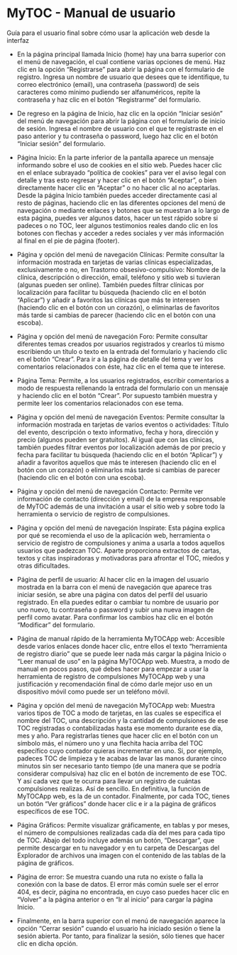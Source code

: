 # MyTOC - Manual de usuario

Guía para el usuario final sobre cómo usar la aplicación web desde la interfaz

* En la página principal llamada Inicio (home) hay una barra superior con el menú de navegación, el cual contiene varias opciones de menú. Haz clic en la opción “Registrarse” para abrir la página con el formulario de registro. Ingresa un nombre de usuario que desees que te identifique, tu correo electrónico (email), una contraseña (password) de seis caracteres como mínimo pudiendo ser alfanuméricos, repite la contraseña y haz clic en el botón “Registrarme” del formulario.

* De regreso en la página de Inicio, haz clic en la opción “Iniciar sesión” del menú de navegación para abrir la página con el formulario de inicio de sesión. Ingresa el nombre de usuario con el que te registraste en el paso anterior y tu contraseña o password, luego haz clic en el botón “Iniciar sesión” del formulario.

* Página Inicio: En la parte inferior de la pantalla aparece un mensaje informando sobre el uso de cookies en el sitio web. Puedes hacer clic en el enlace subrayado “política de cookies” para ver el aviso legal con detalle y tras esto regresar y hacer clic en el botón “Aceptar”, o bien directamente hacer clic en “Aceptar” o no hacer clic al no aceptarlas. Desde la página Inicio también puedes acceder directamente casi al resto de páginas, haciendo clic en las diferentes opciones del menú de navegación o mediante enlaces y botones que se muestran a lo largo de esta página, puedes ver algunos datos, hacer un test rápido sobre si padeces o no TOC, leer algunos testimonios reales dando clic en los botones con flechas y acceder a redes sociales y ver más información al final en el pie de página (footer).

* Página y opción del menú de navegación Clínicas: Permite consultar la información mostrada en tarjetas de varias clínicas especializadas, exclusivamente o no, en Trastorno obsesivo-compulsivo: Nombre de la clínica, descripción o dirección, email, teléfono y sitio web si tuvieran (algunas pueden ser online). También puedes filtrar clínicas por localización para facilitar tu búsqueda (haciendo clic en el botón “Aplicar”) y añadir a favoritos las clínicas que más te interesen (haciendo clic en el botón con un corazón), o eliminarlas de favoritos más tarde si cambias de parecer (haciendo clic en el botón con una escoba).

* Página y opción del menú de navegación Foro: Permite consultar diferentes temas creados por usuarios registrados y crearlos tú mismo escribiendo un título o texto en la entrada del formulario y haciendo clic en el botón “Crear”. Para ir a la página de detalle del tema y ver los comentarios relacionados con éste, haz clic en el tema que te interese.

* Página Tema: Permite, a los usuarios registrados, escribir comentarios a modo de respuesta rellenando la entrada del formulario con un mensaje y haciendo clic en el botón “Crear”. Por supuesto también muestra y permite leer los comentarios relacionados con ese tema.

* Página y opción del menú de navegación Eventos: Permite consultar la información mostrada en tarjetas de varios eventos o actividades: Título del evento, descripción o texto informativo, fecha y hora, dirección y precio (algunos pueden ser gratuitos). Al igual que con las clínicas, también puedes filtrar eventos por localización además de por precio y fecha para facilitar tu búsqueda (haciendo clic en el botón “Aplicar”) y añadir a favoritos aquellos que más te interesen (haciendo clic en el botón con un corazón) o eliminarlos más tarde si cambias de parecer (haciendo clic en el botón con una escoba).

* Página y opción del menú de navegación Contacto: Permite ver información de contacto (dirección y email) de la empresa responsable de MyTOC además de una invitación a usar el sitio web y sobre todo la herramienta o servicio de registro de compulsiones.

* Página y opción del menú de navegación Inspírate: Esta página explica por qué se recomienda el uso de la aplicación web, herramienta o servicio de registro de compulsiones y anima a usarla a todos aquellos usuarios que padezcan TOC. Aparte proporciona extractos de cartas, textos y citas inspiradoras y motivadoras para afrontar el TOC, miedos y otras dificultades.

* Página de perfil de usuario: Al hacer clic en la imagen del usuario mostrada en la barra con el menú de navegación que aparece tras iniciar sesión, se abre una página con datos del perfil del usuario registrado. En ella puedes editar o cambiar tu nombre de usuario por uno nuevo, tu contraseña o password y subir una nueva imagen de perfil como avatar. Para confirmar los cambios haz clic en el botón “Modificar” del formulario.

* Página de manual rápido de la herramienta MyTOCApp web: Accesible desde varios enlaces donde hacer clic, entre ellos el texto “herramienta de registro diario” que se puede leer nada más cargar la página Inicio o “Leer manual de uso” en la página MyTOCApp web. Muestra, a modo de manual en pocos pasos, qué debes hacer para empezar a usar la herramienta de registro de compulsiones MyTOCApp web y una justificación y recomendación final de cómo darle mejor uso en un dispositivo móvil como puede ser un teléfono móvil.

* Página y opción del menú de navegación MyTOCApp web: Muestra varios tipos de TOC a modo de tarjetas, en las cuales se especifica el nombre del TOC, una descripción y la cantidad de compulsiones de ese TOC registradas o contabilizadas hasta ese momento durante ese día, mes y año. Para registrarlas tienes que hacer clic en el botón con un símbolo más, el número uno y una flechita hacia arriba del TOC específico cuyo contador quieras incrementar en uno. Si, por ejemplo, padeces TOC de limpieza y te acabas de lavar las manos durante cinco minutos sin ser necesario tanto tiempo (de una manera que se podría considerar compulsiva) haz clic en el botón de incremento de ese TOC. Y así cada vez que te ocurra para llevar un registro de cuántas compulsiones realizas. Así de sencillo. En definitiva, la función de MyTOCApp web, es la de un contador. Finalmente, por cada TOC, tienes un botón “Ver gráficos” donde hacer clic e ir a la página de gráficos específicos de ese TOC.

* Página Gráficos: Permite visualizar gráficamente, en tablas y por meses, el número de compulsiones realizadas cada día del mes para cada tipo de TOC. Abajo del todo incluye además un botón, “Descargar”, que permite descargar en tu navegador y en tu carpeta de Descargas del Explorador de archivos una imagen con el contenido de las tablas de la página de gráficos.

* Página de error: Se muestra cuando una ruta no existe o falla la conexión con la base de datos. El error más común suele ser el error 404, es decir, página no encontrada, en cuyo caso puedes hacer clic en “Volver” a la página anterior o en “Ir al inicio” para cargar la página Inicio.

* Finalmente, en la barra superior con el menú de navegación aparece la opción “Cerrar sesión” cuando el usuario ha iniciado sesión o tiene la sesión abierta. Por tanto, para finalizar la sesión, sólo tienes que hacer clic en dicha opción.
